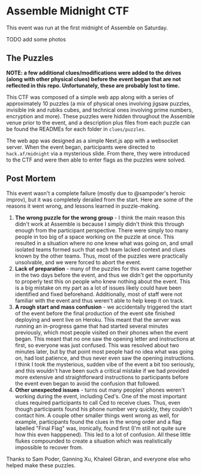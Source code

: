 # Assemble Midnight CTF

This event was run at the first midnight of Assemble on Saturday.

TODO add some photos

## The Puzzles

**NOTE: a few additional clues/modifications were added to the drives (along with other physical clues) before the event began that are not reflected in this repo. Unfortunately, these are probably lost to time.**

This CTF was composed of a simple web app along with a series of approximately 10 puzzles (a mix of physical ones involving jigsaw puzzles, invisible ink and rubiks cubes, and technical ones involving prime numbers, encryption and more). These puzzles were hidden throughout the Assemble venue prior to the event, and a description plus files from each puzzle can be found the READMEs for each folder in `clues/puzzles`.

The web app was designed as a simple Next.js app with a websocket server. When the event began, participants were directed to `hack.af/midnight` via a mysterious slide. From there, they were introduced to the CTF and were then able to enter flags as the puzzles were solved.

## Post Mortem

This event wasn't a complete failure (mostly due to @sampoder's heroic improv), but it was completely derailed from the start. Here are some of the reasons it went wrong, and lessons learned in puzzle-making.

1. **The wrong puzzle for the wrong group** - I think the main reason this didn't work at Assemble is because I simply didn't think this through enough from the participant perspective. There were simply too many people in too big of a space working on the puzzle at once. This resulted in a situation where no one knew what was going on, and small isolated teams formed such that each team lacked context and clues known by the other teams. Thus, most of the puzzles were practically unsolvable, and we were forced to abort the event.
2. **Lack of preparation** - many of the puzzles for this event came together in the two days before the event, and thus we didn't get the opportunity to properly test this on people who knew nothing about the event. This is a big mistake on my part as a lot of issues likely could have been identified and fixed beforehand. Additionally, most of staff were not familiar with the event and thus weren't able to help keep it on track.
3. **A rough start and mass confusion** - we accidentally triggered the start of the event before the final production of the event site finished deploying and went live on Heroku. This meant that the server was running an in-progress game that had started several minutes previously, which most people visited on their phones when the event began. This meant that no one saw the opening letter and instructions at first, so everyone was just confused. This was resolved about two minutes later, but by that point most people had no idea what was going on, had lost patience, and thus never even saw the opening instructions. I think I took the mysterious, sudden vibe of the event a bit too seriously, and this wouldn't have been such a critical mistake if we had provided more extensive and straightforward instructions to participants before the event even began to avoid the confusion that followed.
4. **Other unexpected issues** - turns out many peoples' phones weren't working during the event, including Ced's. One of the most important clues required participants to call Ced to receive clues. Thus, even though participants found his phone number very quickly, they couldn't contact him. A couple other smaller things went wrong as well, for example, participants found the clues in the wrong order and a flag labelled "Final Flag" was, ironically, found first (I'm still not quite sure how this even happpened). This led to a lot of confusion. All these little flukes compounded to create a situation which was realistically impossible to recover from.

Thanks to Sam Poder, Ganning Xu, Khaleel Gibran, and everyone else who helped make these puzzles.
